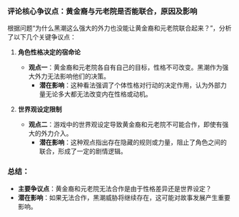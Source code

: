 ### 评论核心争议点：黄金裔与元老院是否能联合，原因及影响

根据问题“为什么黑潮这么强大的外力也没能让黄金裔和元老院联合起来？”，分析了以下几个关键争议点：

1. **角色性格决定的宿命论**
   - **观点一**：黄金裔和元老院各自有自己的目标，性格不可改变。黑潮作为强大外力无法影响他们的决策。
     - **潜在影响**：这种看法强调了个体性格对行动的决定作用，认为外部力量无论多大都无法改变内在性格或动机。

2. **世界观设定限制**
   - **观点二**：游戏中的世界观设定导致黄金裔和元老院不可能合作，即使有强大的外力介入。
     - **潜在影响**：这种观点指出存在隐藏的规则或力量，阻止了角色之间的联合，形成了一定的剧情逻辑。

### 总结：
- **主要争议点**：黄金裔和元老院无法合作是由于性格差异还是世界设定？
- **潜在影响**：如果无法合作，黑潮威胁将继续存在，这可能对故事发展产生重要影响。